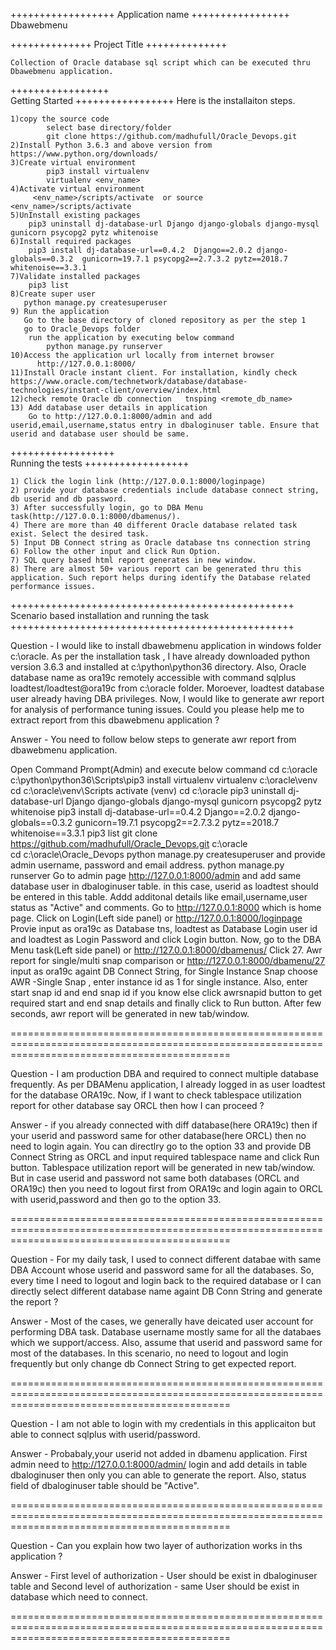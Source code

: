  
++++++++++++++++++
Application name 
+++++++++++++++++
	Dbawebmenu
	
++++++++++++++
Project Title
++++++++++++++

    Collection of Oracle database sql script which can be executed thru Dbawebmenu application.

+++++++++++++++++	
Getting Started
+++++++++++++++++
	Here is the installaiton steps.	
	
	1)copy the source code
		    select base directory/folder
			git clone https://github.com/madhufull/Oracle_Devops.git
	2)Install Python 3.6.3 and above version from https://www.python.org/downloads/
    3)Create virtual environment
			pip3 install virtualenv
			virtualenv <env_name>
	4)Activate virtual environment
		 <env_name>/scripts/activate  or source <env_name>/scripts/activate
	5)UnInstall existing packages 
		pip3 uninstall dj-database-url Django django-globals django-mysql gunicorn psycopg2 pytz whitenoise
	6)Install required packages
		pip3 install dj-database-url==0.4.2  Django==2.0.2 django-globals==0.3.2  gunicorn=19.7.1 psycopg2==2.7.3.2 pytz==2018.7 whitenoise==3.3.1
	7)Validate installed packages
		pip3 list
    8)Create super user
       python manage.py createsuperuser 	
	9) Run the application
	   Go to the base directory of cloned repository as per the step 1
	   go to Oracle_Devops folder
		run the application by executing below command 
			python manage.py runserver 
	10)Access the application url locally from internet browser
		  http://127.0.0.1:8000/
	11)Install Oracle instant client. For installation, kindly check  https://www.oracle.com/technetwork/database/database-technologies/instant-client/overview/index.html
    12)check remote Oracle db connection   tnsping <remote_db_name>
	13) Add database user details in application
		Go to http://127.0.0.1:8000/admin and add userid,email,username,status entry in dbaloginuser table. Ensure that userid and database user should be same. 
		
++++++++++++++++++    		 
Running the tests
++++++++++++++++++

    1) Click the login link (http://127.0.0.1:8000/loginpage) 
	2) provide your database credentials include database connect string, db userid and db password.
	3) After successfully login, go to DBA Menu task(http://127.0.0.1:8000/dbamenus/). 
	4) There are more than 40 different Oracle database related task exist. Select the desired task.
	5) Input DB Connect string as Oracle database tns connection string
	6) Follow the other input and click Run Option.
	7) SQL query based html report generates in new window.
	8) There are almost 50+ various report can be generated thru this application. Such report helps during identify the Database related performance issues.

+++++++++++++++++++++++++++++++++++++++++++++++++	
Scenario based installation and running the task
+++++++++++++++++++++++++++++++++++++++++++++++++
 

Question - I would like to install dbawebmenu application in windows folder c:\oracle. As per the installation task , I have already downloaded python version 3.6.3 and installed at c:\python\python36 directory. Also, Oracle database name as ora19c remotely accessible with command sqlplus loadtest/loadtest@ora19c from c:\oracle folder. Moroever, loadtest database user already having DBA privileges.
Now, I would like to generate awr report for analysis of performance tuning issues. Could you please help me to extract report from this dbawebmenu application ?

Answer - You need to follow below steps to generate awr report from dbawebmenu application.

Open Command Prompt(Admin) and execute below command
	cd c:\oracle
	c:\python\python36\Scripts\pip3 install virtualenv
	virtualenv c:\oracle\venv
	cd c:\oracle\venv\Scripts
	activate
	(venv) cd c:\oracle
	pip3 uninstall dj-database-url Django django-globals django-mysql gunicorn psycopg2 pytz whitenoise
	pip3 install dj-database-url==0.4.2  Django==2.0.2 django-globals==0.3.2  gunicorn=19.7.1 psycopg2==2.7.3.2 pytz==2018.7 whitenoise==3.3.1
	pip3 list
	git clone https://github.com/madhufull/Oracle_Devops.git c:\oracle\
	cd c:\oracle\Oracle_Devops
	python manage.py createsuperuser and provide admin username, password and email address. 
	python manage.py runserver
Go to  admin page http://127.0.0.1:8000/admin and add same database user in dbaloginuser table. in this case, userid  as loadtest should be entered in this table. Addd additonal details like email,username,user status as "Active" and comments. 
Go to http://127.0.0.1:8000 which is home page.
Click on Login(Left side panel) or http://127.0.0.1:8000/loginpage
Provie input as ora19c as Database tns, loadtest as Database Login user id and loadtest as Login Password and click Login button.
Now, go to the DBA Menu task(Left side panel) or http://127.0.0.1:8000/dbamenus/
Click 27. Awr report for single/multi snap comparison  or http://127.0.0.1:8000/dbamenu/27
input as ora19c againt DB Connect String, for Single Instance Snap choose AWR -Single Snap , enter instance id as  1 for single instance. 
Also, enter start snap id and end snap id if you know else click awrsnapid button to get required start and end snap details and finally click to Run button.
After few seconds, awr report will be generated in new tab/window.

==================================================================================================================================================

Question - I am production DBA and required to connect multiple database frequently. As per DBAMenu application, I already logged in as user loadtest for the database ORA19c. Now, if I want 
to check tablespace utilization report for other database say ORCL then how I can proceed ?

Answer - if you already connected with diff database(here ORA19c) then if your userid and password same for other database(here ORCL) then no need to login again. You can directlry go to the option 33
and provide DB Connect String as ORCL and input required tablespace name and click Run button. Tablespace utilization report will be generated in new tab/window. But in case userid and password not same 
both databases (ORCL and ORA19c) then you need to logout first from ORA19c and login again to ORCL with userid,password and then go to the option 33.


==================================================================================================================================================

Question - For my daily task, I used to connect different databae with same DBA Account whose userid and password same for all the databases. So, every time I need to logout and login back to the required database or I can directly select different database name againt DB Conn String and generate the report ?

Answer - Most of the cases, we generally have deicated user account for performing DBA task. Database username mostly same for all the databaes which we support/access. Also, assume that userid and password same for most of the databases. In this scenario, no need to logout and login frequently but only change db Connect String to get expected report. 


==================================================================================================================================================

Question - I am not able to login with my credentials in this applicaiton but able to connect sqlplus with userid/password. 

Answer - Probabaly,your userid not added in dbamenu application. First admin need to http://127.0.0.1:8000/admin/  login and add details in table dbaloginuser then only you can able to generate the report. Also, status field of dbaloginuser table should be "Active".


==================================================================================================================================================

Question - Can you explain how two layer of authorization works in ths application ?

Answer - First level of authorization - User should be exist in dbaloginuser table and Second level of authorization - same User should be exist in database which need to connect.


==================================================================================================================================================


